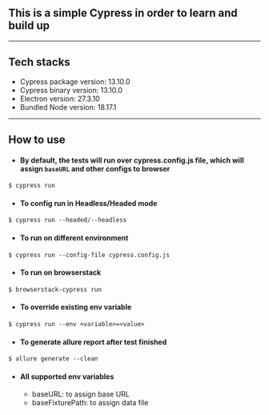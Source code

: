 ## This is a simple Cypress in order to learn and build up
****
## Tech stacks
* Cypress package version: 13.10.0
* Cypress binary version: 13.10.0
* Electron version: 27.3.10
* Bundled Node version: 18.17.1


****
## How to use

* #### By default, the tests will run over cypress.config.js file, which will assign `baseURL` and other configs to browser
```shell
$ cypress run
```
* #### To config run in Headless/Headed mode
```shell
$ cypress run --headed/--headless
```
* #### To run on different environment
```shell
$ cypress run --config-file cypress.config.js
```
* #### To run on browserstack
```shell
$ browserstack-cypress run
```
* #### To override existing env variable
```shell
$ cypress run --env <variable>=<value>
```
* #### To generate allure report after test finished
```shell
$ allure generate --clean
```
* #### All supported env variables
  * baseURL: to assign base URL
  * baseFixturePath: to assign data file